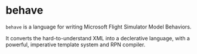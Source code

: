 # behave

`behave` is a language for writing Microsoft Flight Simulator Model Behaviors.

It converts the hard-to-understand XML into a declerative language, with a powerful, imperative template system and RPN compiler.

